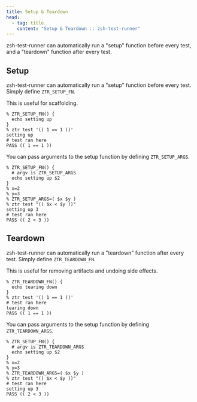 ```yaml
---
title: Setup & Teardown
head:
  - tag: title
    content: "Setup & Teardown :: zsh-test-runner"
---
```


zsh-test-runner can automatically run a "setup" function before every test, and a "teardown" function after every test.

## Setup

zsh-test-runner can automatically run a "setup" function before every test. Simply define `ZTR_SETUP_FN`.

This is useful for scaffolding.

```shell
% ZTR_SETUP_FN() {
  echo setting up
}
% ztr test '(( 1 == 1 ))'
setting up
# test ran here
PASS (( 1 == 1 ))
```

You can pass arguments to the setup function by defining `ZTR_SETUP_ARGS`.

```shell
% ZTR_SETUP_FN() {
  # argv is ZTR_SETUP_ARGS
  echo setting up $2
}
% x=2
% y=3
% ZTR_SETUP_ARGS=( $x $y )
% ztr test "(( $x < $y ))"
setting up 3
# test ran here
PASS (( 2 < 3 ))
```

## Teardown

zsh-test-runner can automatically run a "teardown" function after every test. Simply define `ZTR_TEARDOWN_FN`.

This is useful for removing artifacts and undoing side effects.

```shell
% ZTR_TEARDOWN_FN() {
  echo tearing down
}
% ztr test '(( 1 == 1 ))'
# test ran here
tearing down
PASS (( 1 == 1 ))
```

You can pass arguments to the setup function by defining `ZTR_TEARDOWN_ARGS`.

```shell
% ZTR_SETUP_FN() {
  # argv is ZTR_TEARDOWN_ARGS
  echo setting up $2
}
% x=2
% y=3
% ZTR_TEARDOWN_ARGS=( $x $y )
% ztr test "(( $x < $y ))"
# test ran here
setting up 3
PASS (( 2 < 3 ))
```
